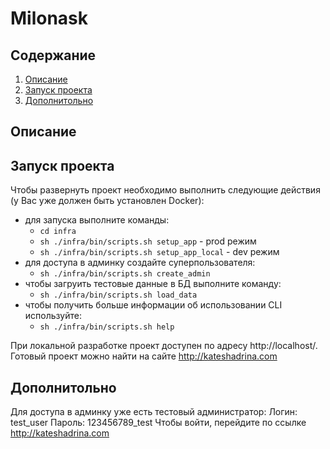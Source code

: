 # Milonask

## Содержание
1. [Описание](#description)
2. [Запуск проекта](#launch)
3. [Дополнитольно](#additional)

## <a name='description'>Описание</a>


## <a name='launch'>Запуск проекта</a>
Чтобы развернуть проект необходимо выполнить следующие действия (у Вас уже должен быть установлен Docker):

* для запуска выполните команды:
  * `cd infra`
  * `sh ./infra/bin/scripts.sh setup_app` - prod режим
  * `sh ./infra/bin/scripts.sh setup_app_local` - dev режим
* для доступа в админку создайте суперпользователя:
  * `sh ./infra/bin/scripts.sh create_admin`
* чтобы загруить тестовые данные в БД выполните команду:
  * `sh ./infra/bin/scripts.sh load_data`
* чтобы получить больше информации об использовании CLI используйте:
  * `sh ./infra/bin/scripts.sh help`

При локальной разработке проект доступен по адресу http://localhost/.
Готовый проект можно найти на сайте http://kateshadrina.com

## <a name='additional'>Дополнитольно</a>
Для доступа в админку уже есть тестовый администратор:
Логин: test_user
Пароль: 123456789_test
Чтобы войти, перейдите по ссылке http://kateshadrina.com